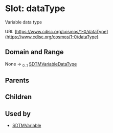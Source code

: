 
# Slot: dataType


Variable data type

URI: [https://www.cdisc.org/cosmos/1-0/dataType](https://www.cdisc.org/cosmos/1-0/dataType)


## Domain and Range

None &#8594;  <sub>0..1</sub> [SDTMVariableDataType](SDTMVariableDataType.md)

## Parents


## Children


## Used by

 * [SDTMVariable](SDTMVariable.md)
